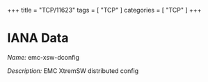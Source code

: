 +++
title = "TCP/11623"
tags = [ "TCP" ]
categories = [ "TCP" ]
+++

# IANA Data

_Name:_ emc-xsw-dconfig

_Description:_ EMC XtremSW distributed config

